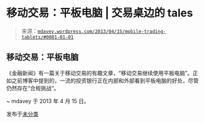 <!--yml

分类：未分类

日期：2024-05-18 06:27:51

-->

# 移动交易：平板电脑 | 交易桌边的 tales

> 来源：[`mdavey.wordpress.com/2013/04/15/mobile-trading-tablets/#0001-01-01`](https://mdavey.wordpress.com/2013/04/15/mobile-trading-tablets/#0001-01-01)

## 移动交易：平板电脑

《金融新闻》有一篇关于移动交易的有趣文章，“移动交易继续使用平板电脑”。正如之前博客中提到的，一流的投资银行正在内部和外部看到平板电脑的好处，尽管仍然存在“合规挑战”。

~ mdavey 于 2013 年 4 月 15 日。

发布于[未分类](https://mdavey.wordpress.com/category/uncategorized/)
